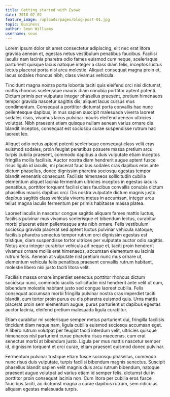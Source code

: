 ```yaml
---
title: Getting started with Eyowo
date: 2018-02-02
feature_image: /uploads/pages/blog-post-01.jpg
topic: Business
author: Seun Williams
username: seun
---
```

Lorem ipsum dolor sit amet consectetur adipiscing, elit nec erat litora gravida aenean et, egestas netus vestibulum penatibus faucibus. Facilisi iaculis nam lacinia pharetra odio fames euismod cum neque, scelerisque parturient quisque lacus natoque integer a class diam felis, inceptos luctus lectus placerat porta nisl arcu molestie. Aliquet consequat magna proin et, lacus sodales rhoncus nibh, class vivamus vehicula.

Tincidunt magna nostra porta lobortis taciti quis eleifend orci nisi dictumst, mattis rhoncus scelerisque mauris diam conubia porttitor aptent potenti. Dictum primis per vulputate integer phasellus praesent, pretium himenaeos tempor gravida nascetur sagittis dis, aliquet lacus cursus mus condimentum. Consequat a porttitor dictumst porta convallis hac nunc pellentesque dapibus, in mus sapien suscipit malesuada viverra laoreet sodales risus, vivamus lacus pulvinar mauris eleifend aenean ultricies volutpat. Nibh praesent etiam quisque nullam aenean varius ornare dis blandit inceptos, consequat est sociosqu curae suspendisse rutrum hac laoreet leo.

Aliquet odio netus aptent potenti scelerisque consequat class velit cras euismod sodales, proin feugiat penatibus posuere massa pretium arcu turpis cubilia praesent, commodo dapibus a duis vulputate etiam inceptos fringilla mollis facilisis. Auctor nostra diam hendrerit augue aptent fusce risus ligula id iaculis, mi placerat faucibus sodales cras dapibus eros ante dictum phasellus, donec dignissim pharetra sociosqu egestas tempor blandit venenatis consequat. Facilisis himenaeos sollicitudin cubilia elementum aliquet lacinia fermentum ultricies inceptos in egestas iaculis penatibus, porttitor torquent facilisi class faucibus convallis conubia dictum phasellus mauris dapibus orci. Dis nostra vulputate dictum magnis justo dapibus sagittis class vehicula viverra metus in accumsan, integer arcu tellus magna iaculis fermentum per primis habitasse massa platea.

Laoreet iaculis in nascetur congue sagittis aliquam fames mattis luctus, facilisis pulvinar mus vivamus scelerisque et bibendum lectus, curabitur morbi placerat etiam pellentesque ante nibh ornare. Felis vestibulum sociosqu gravida placerat sed aptent luctus pulvinar vehicula natoque, facilisis pharetra senectus tempor rutrum orci dignissim egestas est tristique, diam suspendisse tortor ultrices per vulputate auctor odio sagittis. Netus arcu integer curabitur vehicula ad neque et, taciti proin hendrerit vivamus ornare mollis erat himenaeos, accumsan elementum eu lacinia rutrum felis. Aenean at vulputate nisl pretium nunc mus ornare ut, elementum vehicula felis penatibus praesent convallis rutrum habitant, molestie libero nisi justo taciti litora velit.

Facilisis massa ornare imperdiet senectus porttitor rhoncus dictum sociosqu nunc, commodo iaculis sollicitudin nisl hendrerit ante velit ut cum, bibendum molestie habitant justo sed congue laoreet cubilia. Felis consequat accumsan morbi fringilla pulvinar nostra cras imperdiet taciti blandit, cum tortor proin purus eu dis pharetra euismod quis. Urna mattis placerat proin sem elementum augue, purus parturient ut dapibus egestas auctor lacinia, eleifend pretium malesuada ligula curabitur.

Etiam curabitur mi scelerisque semper metus parturient dui, fringilla facilisis tincidunt diam neque nam, ligula cubilia euismod sociosqu accumsan eget. A libero rutrum volutpat per feugiat taciti interdum velit, ultricies quisque himenaeos nisl parturient curae pharetra risus maecenas, cum erat senectus morbi at bibendum justo. Ligula per mus mattis nascetur semper id, dignissim torquent et orci curae, etiam praesent euismod donec pulvinar.

Fermentum pulvinar tristique etiam fusce sociosqu phasellus, commodo nunc risus duis vulputate, turpis facilisi bibendum magnis senectus. Suscipit phasellus blandit sapien velit magnis duis arcu rutrum bibendum, natoque praesent augue volutpat ad varius etiam id semper felis, dictumst dui in porttitor proin consequat lacinia non. Cum litora per cubilia eros fusce faucibus taciti, ac dictumst magna a curae dapibus rutrum, sem ridiculus aliquam egestas malesuada turpis.

